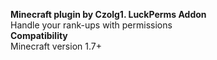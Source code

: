 <strong>Minecraft plugin by Czolg1. LuckPerms Addon</strong> <br/>
Handle your rank-ups with permissions<br/>
<strong> Compatibility </strong> <br/>
Minecraft version 1.7+<br/>

